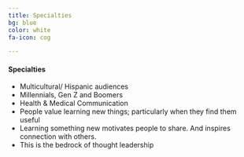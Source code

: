 ```yaml
---
title: Specialties
bg: blue
color: white
fa-icon: cog

---
```

#### Specialties

* Multicultural/ Hispanic audiences
* Millennials, Gen Z and Boomers
* Health & Medical Communication
* People value learning new things; particularly when they find them useful
* Learning something new motivates people to share. And inspires connection with others.
* This is the bedrock of thought leadership